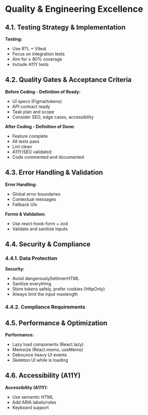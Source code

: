 # Quality & Engineering Excellence

## 4.1. Testing Strategy & Implementation

**Testing:**

- Use RTL + Vitest
- Focus on integration tests
- Aim for ≥ 80% coverage
- Include A11Y tests

## 4.2. Quality Gates & Acceptance Criteria

**Before Coding - Definition of Ready:**

- UI specs (Figma/tokens)
- API contract ready
- Task plan and scope
- Consider SEO, edge cases, accessibility

**After Coding - Definition of Done:**

- Feature complete
- All tests pass
- Lint clean
- A11Y/SEO validated
- Code commented and documented

## 4.3. Error Handling & Validation

**Error Handling:**

- Global error boundaries
- Contextual messages
- Fallback UIs

**Forms & Validation:**

- Use react-hook-form + zod
- Validate and sanitize inputs

## 4.4. Security & Compliance

### 4.4.1. Data Protection

**Security:**

- Avoid dangerouslySetInnerHTML
- Sanitize everything
- Store tokens safely, prefer cookies (HttpOnly)
- Always limit the input maxlength

### 4.4.2. Compliance Requirements

## 4.5. Performance & Optimization

**Performance:**

- Lazy load components (React.lazy)
- Memoize (React.memo, useMemo)
- Debounce heavy UI events
- Skeleton UI while is loading

## 4.6. Accessibility (A11Y)

**Accessibility (A11Y):**

- Use semantic HTML
- Add ARIA labels/roles
- Keyboard support
